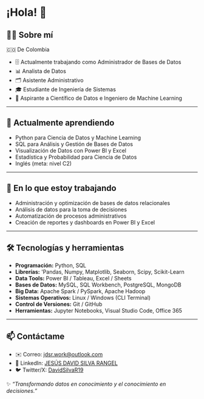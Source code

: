 # ¡Hola! 👋

## 👨‍💻 Sobre mí
🇨🇴 De Colombia
- 🗄️ Actualmente trabajando como Administrador de Bases de Datos
- 📊 Analista de Datos  
- 🗂️ Asistente Administrativo  
- 🎓 Estudiante de Ingeniería de Sistemas  
- 🚀 Aspirante a Científico de Datos e Ingeniero de Machine Learning  

---

## 🌱 Actualmente aprendiendo

- Python para Ciencia de Datos y Machine Learning  
- SQL para Análisis y Gestión de Bases de Datos  
- Visualización de Datos con Power BI y Excel  
- Estadística y Probabilidad para Ciencia de Datos  
- Inglés (meta: nivel C2)  

---

## 💼 En lo que estoy trabajando

- Administración y optimización de bases de datos relacionales  
- Análisis de datos para la toma de decisiones  
- Automatización de procesos administrativos  
- Creación de reportes y dashboards en Power BI y Excel  

---

## 🛠️ Tecnologías y herramientas

- **Programación:** Python, SQL
- **Librerías:** 'Pandas, Numpy, Matplotlib, Seaborn, Scipy, Scikit-Learn
- **Data Tools:** Power BI / Tableau, Excel / Sheets
- **Bases de Datos:** MySQL, SQL Workbench, PostgreSQL, MongoDB
- **Big Data:** Apache Spark / PySpark, Apache Hadoop
- **Sistemas Operativos:** Linux / Windows (CLI Terminal)
- **Control de Versiones:** Git / GitHub
- **Herramientas:** Jupyter Notebooks, Visual Studio Code, Office 365

---

## 📫 Contáctame
- ✉️ Correo: [jdsr.work@outlook.com](mailto:jdsr.cuentapersona@gmail.com)
- 💼 LinkedIn: [JESÚS DAVID SILVA RANGEL](https://www.linkedin.com/in/jes%C3%BAs-david-silva-rangel-77706a260/)
- 🐦 Twitter/X: [DavidSilvaR19](https://x.com/DavidSilvaR19)

✨ *“Transformando datos en conocimiento y el conocimiento en decisiones.”*
